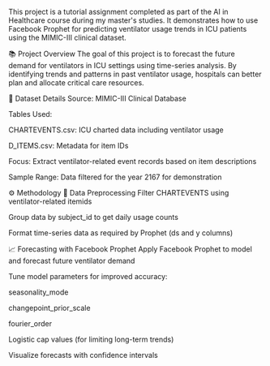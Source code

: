 This project is a tutorial assignment completed as part of the AI in Healthcare course during my master's studies. It demonstrates how to use Facebook Prophet for predicting ventilator usage trends in ICU patients using the MIMIC-III clinical dataset.

📚 Project Overview
The goal of this project is to forecast the future demand for ventilators in ICU settings using time-series analysis. By identifying trends and patterns in past ventilator usage, hospitals can better plan and allocate critical care resources.

🏥 Dataset Details
Source: MIMIC-III Clinical Database

Tables Used:

CHARTEVENTS.csv: ICU charted data including ventilator usage

D_ITEMS.csv: Metadata for item IDs

Focus: Extract ventilator-related event records based on item descriptions

Sample Range: Data filtered for the year 2167 for demonstration

⚙️ Methodology
🔄 Data Preprocessing
Filter CHARTEVENTS using ventilator-related itemids

Group data by subject_id to get daily usage counts

Format time-series data as required by Prophet (ds and y columns)

📈 Forecasting with Facebook Prophet
Apply Facebook Prophet to model and forecast future ventilator demand

Tune model parameters for improved accuracy:

seasonality_mode

changepoint_prior_scale

fourier_order

Logistic cap values (for limiting long-term trends)

Visualize forecasts with confidence intervals

